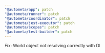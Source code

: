 ```yaml
---
"@autometa/app": patch
"@autometa/runner": patch
"@autometa/coordinator": patch
"@autometa/jest-executor": patch
"@autometa/scopes": patch
"@autometa/test-builder": patch
---
```


Fix: World object not resolving correctly with DI
